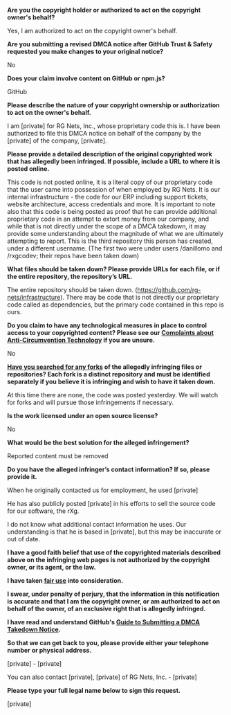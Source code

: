 **Are you the copyright holder or authorized to act on the copyright owner's behalf?**

Yes, I am authorized to act on the copyright owner's behalf.

**Are you submitting a revised DMCA notice after GitHub Trust & Safety requested you make changes to your original notice?**

No

**Does your claim involve content on GitHub or npm.js?**

GitHub

**Please describe the nature of your copyright ownership or authorization to act on the owner's behalf.**

I am [private] for RG Nets, Inc., whose proprietary code this is. I have been authorized to file this DMCA notice on behalf of the company by the [private] of the company, [private].

**Please provide a detailed description of the original copyrighted work that has allegedly been infringed. If possible, include a URL to where it is posted online.**

This code is not posted online, it is a literal copy of our proprietary code that the user came into possession of when employed by RG Nets. It is our internal infrastructure - the code for our ERP including support tickets, website architecture, access credentials and more. It is important to note also that this code is being posted as proof that he can provide additional proprietary code in an attempt to extort money from our company, and while that is not directly under the scope of a DMCA takedown, it may provide some understanding about the magnitude of what we are ultimately attempting to report. This is the third repository this person has created, under a different username. (The first two were under users /danillomo and /rxgcodev; their repos have been taken down)

**What files should be taken down? Please provide URLs for each file, or if the entire repository, the repository’s URL.**

The entire repository should be taken down. (https://github.com/rg-nets/infrastructure). There may be code that is not directly our proprietary code called as dependencies, but the primary code contained in this repo is ours.

**Do you claim to have any technological measures in place to control access to your copyrighted content? Please see our <a href="https://docs.github.com/articles/guide-to-submitting-a-dmca-takedown-notice#complaints-about-anti-circumvention-technology">Complaints about Anti-Circumvention Technology</a> if you are unsure.**

No

**<a href="https://docs.github.com/articles/dmca-takedown-policy#b-what-about-forks-or-whats-a-fork">Have you searched for any forks</a> of the allegedly infringing files or repositories? Each fork is a distinct repository and must be identified separately if you believe it is infringing and wish to have it taken down.**

At this time there are none, the code was posted yesterday. We will watch for forks and will pursue those infringements if necessary.

**Is the work licensed under an open source license?**

No

**What would be the best solution for the alleged infringement?**

Reported content must be removed

**Do you have the alleged infringer’s contact information? If so, please provide it.**

When he originally contacted us for employment, he used [private]

He has also publicly posted [private] in his efforts to sell the source code for our software, the rXg.

I do not know what additional contact information he uses. Our understanding is that he is based in [private], but this may be inaccurate or out of date.

**I have a good faith belief that use of the copyrighted materials described above on the infringing web pages is not authorized by the copyright owner, or its agent, or the law.**

**I have taken <a href="https://www.lumendatabase.org/topics/22">fair use</a> into consideration.**

**I swear, under penalty of perjury, that the information in this notification is accurate and that I am the copyright owner, or am authorized to act on behalf of the owner, of an exclusive right that is allegedly infringed.**

**I have read and understand GitHub's <a href="https://docs.github.com/articles/guide-to-submitting-a-dmca-takedown-notice/">Guide to Submitting a DMCA Takedown Notice</a>.**

**So that we can get back to you, please provide either your telephone number or physical address.**

[private] - [private]

You can also contact [private], [private] of RG Nets, Inc. - [private]

**Please type your full legal name below to sign this request.**

[private]
